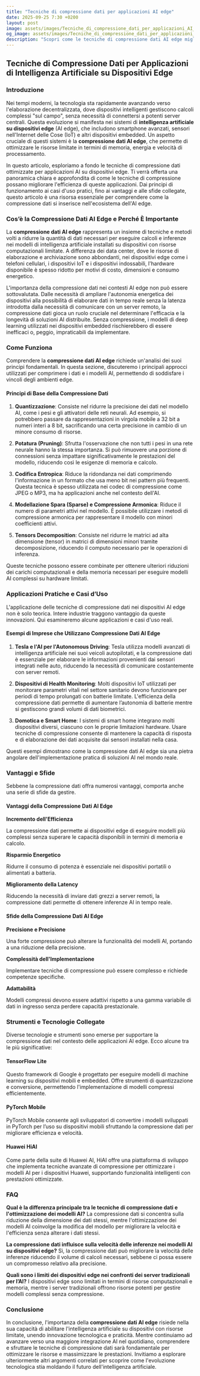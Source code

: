 ```yaml
---
title: "Tecniche di compressione dati per applicazioni AI edge"
date: 2025-09-25 7:30 +0200
layout: post
image: assets/images/Tecniche_di_compressione_dati_per_applicazioni_AI_edge.jpg
og_image: assets/images/Tecniche_di_compressione_dati_per_applicazioni_AI_edge.jpg
description: "Scopri come le tecniche di compressione dati AI edge migliorano l'efficienza di applicazioni su dispositivi embedded, ottimizzando le risorse limitate."
---
```


## Tecniche di Compressione Dati per Applicazioni di Intelligenza Artificiale su Dispositivi Edge

### Introduzione

Nei tempi moderni, la tecnologia sta rapidamente avanzando verso l'elaborazione decentralizzata, dove dispositivi intelligenti gestiscono calcoli complessi "sul campo", senza necessità di connettersi a potenti server centrali. Questa evoluzione si manifesta nei sistemi di **intelligenza artificiale su dispositivi edge** (AI edge), che includono smartphone avanzati, sensori nell'Internet delle Cose (IoT) e altri dispositivi embedded. Un aspetto cruciale di questi sistemi è la **compressione dati AI edge**, che permette di ottimizzare le risorse limitate in termini di memoria, energia e velocità di processamento.

In questo articolo, esploriamo a fondo le tecniche di compressione dati ottimizzate per applicazioni AI su dispositivi edge. Ti verrà offerta una panoramica chiara e approfondita di come le tecniche di compressione possano migliorare l'efficienza di queste applicazioni. Dai principi di funzionamento ai casi d'uso pratici, fino ai vantaggi e alle sfide collegate, questo articolo è una risorsa essenziale per comprendere come la compressione dati si inserisce nell'ecosistema dell'AI edge.

### Cos’è la Compressione Dati AI Edge e Perché È Importante

La **compressione dati AI edge** rappresenta un insieme di tecniche e metodi volti a ridurre la quantità di dati necessari per eseguire calcoli e inferenze nei modelli di intelligenza artificiale installati su dispositivi con risorse computazionali limitate. A differenza dei data center, dove le risorse di elaborazione e archiviazione sono abbondanti, nei dispositivi edge come i telefoni cellulari, i dispositivi IoT e i dispositivi indossabili, l'hardware disponibile è spesso ridotto per motivi di costo, dimensioni e consumo energetico. 

L'importanza della compressione dati nei contesti AI edge non può essere sottovalutata. Dalle necessità di ampliare l'autonomia energetica dei dispositivi alla possibilità di elaborare dati in tempo reale senza la latenza introdotta dalla necessità di comunicare con un server remoto, la compressione dati gioca un ruolo cruciale nel determinare l'efficacia e la longevità di soluzioni AI distribuite. Senza compressione, i modelli di deep learning utilizzati nei dispositivi embedded rischierebbero di essere inefficaci o, peggio, impraticabili da implementare.

### Come Funziona

Comprendere la **compressione dati AI edge** richiede un'analisi dei suoi principi fondamentali. In questa sezione, discuteremo i principali approcci utilizzati per comprimere i dati e i modelli AI, permettendo di soddisfare i vincoli degli ambienti edge.

#### Principi di Base della Compressione Dati

1. **Quantizzazione**: Consiste nel ridurre la precisione dei dati nel modello AI, come i pesi e gli attivatori delle reti neurali. Ad esempio, si potrebbero passare da rappresentazioni in virgola mobile a 32 bit a numeri interi a 8 bit, sacrificando una certa precisione in cambio di un minore consumo di risorse.

2. **Potatura (Pruning)**: Sfrutta l'osservazione che non tutti i pesi in una rete neurale hanno la stessa importanza. Si può rimuovere una porzione di connessioni senza impattare significativamente le prestazioni del modello, riducendo così le esigenze di memoria e calcolo.

3. **Codifica Entropica**: Riduce la ridondanza nei dati comprimendo l'informazione in un formato che usa meno bit nei pattern più frequenti. Questa tecnica è spesso utilizzata nei codec di compressione come JPEG o MP3, ma ha applicazioni anche nel contesto dell'AI.

4. **Modellazione Spara (Sparse) e Compressione Armonica**: Riduce il numero di parametri attivi nel modello. È possibile utilizzare i metodi di compressione armonica per rappresentare il modello con minori coefficienti attivi.

5. **Tensors Decomposition**: Consiste nel ridurre le matrici ad alta dimensione (tensor) in matrici di dimensioni minori tramite decomposizione, riducendo il computo necessario per le operazioni di inferenza.

Queste tecniche possono essere combinate per ottenere ulteriori riduzioni dei carichi computazionali e della memoria necessari per eseguire modelli AI complessi su hardware limitati.

### Applicazioni Pratiche e Casi d’Uso

L'applicazione delle tecniche di compressione dati nei dispositivi AI edge non è solo teorica. Intere industrie traggono vantaggio da queste innovazioni. Qui esamineremo alcune applicazioni e casi d'uso reali.

#### Esempi di Imprese che Utilizzano Compressione Dati AI Edge

1. **Tesla e l'AI per l'Autonomous Driving**: Tesla utilizza modelli avanzati di intelligenza artificiale nei suoi veicoli autopilotati, e la compressione dati è essenziale per elaborare le informazioni provenienti dai sensori integrati nelle auto, riducendo la necessità di comunicare costantemente con server remoti.

2. **Dispositivi di Health Monitoring**: Molti dispositivi IoT utilizzati per monitorare parametri vitali nel settore sanitario devono funzionare per periodi di tempo prolungati con batterie limitate. L'efficienza della compressione dati permette di aumentare l’autonomia di batterie mentre si gestiscono grandi volumi di dati biometrici.

3. **Domotica e Smart Home**: I sistemi di smart home integrano molti dispositivi diversi, ciascuno con le proprie limitazioni hardware. Usare tecniche di compressione consente di mantenere la capacità di risposta e di elaborazione dei dati acquisite dai sensori installati nella casa.

Questi esempi dimostrano come la compressione dati AI edge sia una pietra angolare dell'implementazione pratica di soluzioni AI nel mondo reale.

### Vantaggi e Sfide

Sebbene la compressione dati offra numerosi vantaggi, comporta anche una serie di sfide da gestire.

#### Vantaggi della Compressione Dati AI Edge

**Incremento dell'Efficienza**

La compressione dati permette ai dispositivi edge di eseguire modelli più complessi senza superare le capacità disponibili in termini di memoria e calcolo.

**Risparmio Energetico**

Ridurre il consumo di potenza è essenziale nei dispositivi portatili o alimentati a batteria.

**Miglioramento della Latency**

Riducendo la necessità di inviare dati grezzi a server remoti, la compressione dati permette di ottenere inferenze AI in tempo reale.

#### Sfide della Compressione Dati AI Edge

**Precisione e Precisione**

Una forte compressione può alterare la funzionalità dei modelli AI, portando a una riduzione della precisione.

**Complessità dell'Implementazione**

Implementare tecniche di compressione può essere complesso e richiede competenze specifiche.

**Adattabilità**

Modelli compressi devono essere adattivi rispetto a una gamma variabile di dati in ingresso senza perdere capacità prestazionale.

### Strumenti e Tecnologie Collegate

Diverse tecnologie e strumenti sono emerse per supportare la compressione dati nel contesto delle applicazioni AI edge. Ecco alcune tra le più significative:

#### TensorFlow Lite

Questo framework di Google è progettato per eseguire modelli di machine learning su dispositivi mobili e embedded. Offre strumenti di quantizzazione e conversione, permettendo l'implementazione di modelli compressi efficientemente.

#### PyTorch Mobile

PyTorch Mobile consente agli sviluppatori di convertire i modelli sviluppati in PyTorch per l’uso su dispositivi mobili sfruttando la compressione dati per migliorare efficienza e velocità.

#### Huawei HiAI

Come parte della suite di Huawei AI, HiAI offre una piattaforma di sviluppo che implementa tecniche avanzate di compressione per ottimizzare i modelli AI per i dispositivi Huawei, supportando funzionalità intelligenti con prestazioni ottimizzate.

### FAQ

**Qual è la differenza principale tra le tecniche di compressione dati e l'ottimizzazione dei modelli AI?**
La compressione dati si concentra sulla riduzione della dimensione dei dati stessi, mentre l'ottimizzazione dei modelli AI coinvolge la modifica del modello per migliorare la velocità e l'efficienza senza alterare i dati stessi.

**La compressione dati influisce sulla velocità delle inferenze nei modelli AI su dispositivi edge?**
Sì, la compressione dati può migliorare la velocità delle inferenze riducendo il volume di calcoli necessari, sebbene ci possa essere un compromesso relativo alla precisione.

**Quali sono i limiti dei dispositivi edge nei confronti dei server tradizionali per l’AI?**
I dispositivi edge sono limitati in termini di risorse computazionali e memoria, mentre i server tradizionali offrono risorse potenti per gestire modelli complessi senza compressione.

### Conclusione

In conclusione, l'importanza della **compressione dati AI edge** risiede nella sua capacità di abilitare l'intelligenza artificiale su dispositivi con risorse limitate, unendo innovazione tecnologica e praticità. Mentre continuiamo ad avanzare verso una maggiore integrazione AI nel quotidiano, comprendere e sfruttare le tecniche di compressione dati sarà fondamentale per ottimizzare le risorse e massimizzare le prestazioni. Invitiamo a esplorare ulteriormente altri argomenti correlati per scoprire come l'evoluzione tecnologica stia moldando il futuro dell'intelligenza artificiale.